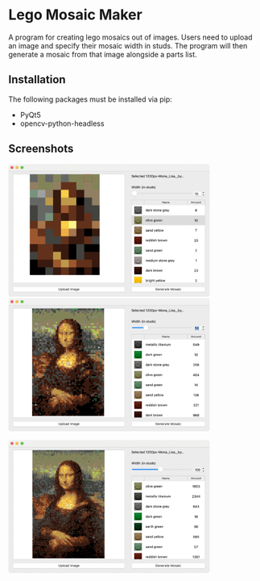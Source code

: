 # Lego Mosaic Maker

A program for creating lego mosaics out of images. Users need to upload an image and specify their mosaic width in studs. The program will then generate a mosaic from that image alongside a parts list. 

## Installation

The following packages must be installed via pip:
* PyQt5
* opencv-python-headless

## Screenshots

<p float="left">
  <img src="screenshots/screenshot1.png?raw=true" width="400" />
  <img src="screenshots/screenshot3.png?raw=true" width="400" />
</p>

<p float="left">
  <img src="screenshots/screenshot2.png?raw=true" width="400" />
</p>

